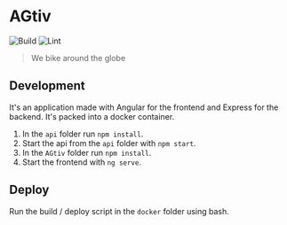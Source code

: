 # AGtiv
![Build](https://github.com/multimediaAG/AGtiv/workflows/Build/badge.svg)
![Lint](https://github.com/multimediaAG/AGtiv/workflows/Lint/badge.svg)
> We bike around the globe

## Development
It's an application made with Angular for the frontend and Express for the backend. It's packed into a docker container.

1. In the `api` folder run `npm install`.
1. Start the api from the `api` folder with `npm start`.
1. In the `AGtiv` folder run `npm install`.
1. Start the frontend with `ng serve`.

## Deploy
Run the build / deploy script in the `docker` folder using bash. 